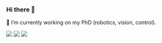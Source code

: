 ### Hi there 👋

<!--
**Remi-Tortue/Remi-Tortue** is a ✨ _special_ ✨ repository because its `README.md` (this file) appears on your GitHub profile.

Here are some ideas to get you started:

- 🔭 I’m currently working on ...
- 🌱 I’m currently learning ...
- 👯 I’m looking to collaborate on ...
- 🤔 I’m looking for help with ...
- 💬 Ask me about ...
- 📫 How to reach me: ...
- 😄 Pronouns: ...
- ⚡ Fun fact: ...
-->
🔭 I’m currently working on my PhD (robotics, vision, control).

![](http://github-profile-summary-cards.vercel.app/api/cards/profile-details?username=remi-tortue&theme=solarized_dark)
![](http://github-profile-summary-cards.vercel.app/api/cards/stats?username=remi-tortue&theme=solarized_dark) 
![](http://github-profile-summary-cards.vercel.app/api/cards/productive-time?username=remi-tortue&theme=solarized_dark&utcOffset=1)
